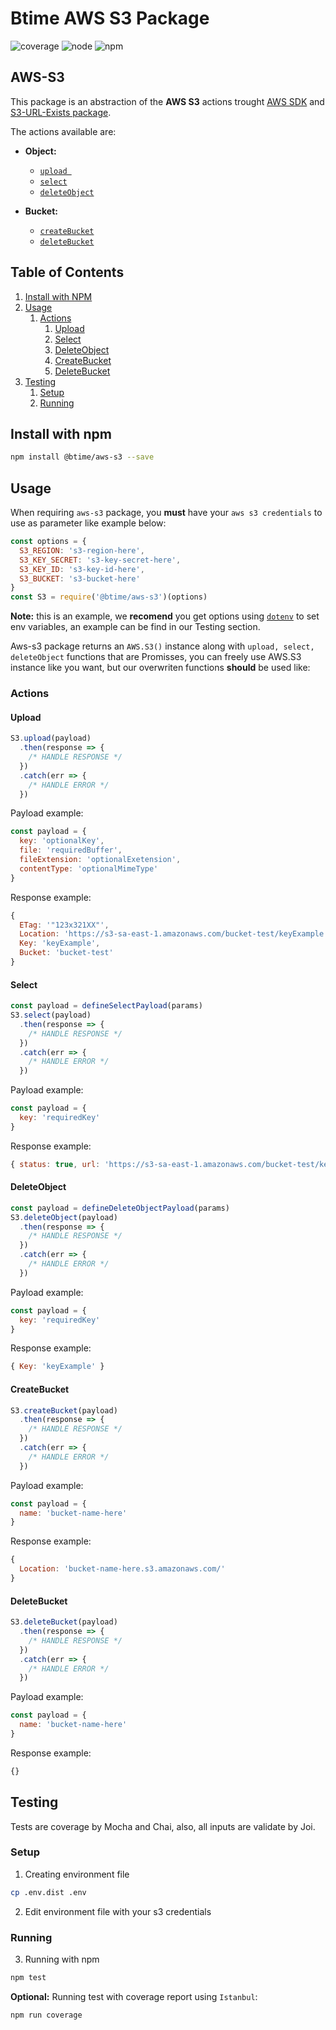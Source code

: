 # Btime AWS S3 Package

![coverage](https://img.shields.io/badge/coverage-94.12%25-yellow.svg) ![node](https://img.shields.io/badge/node-v8.9.0-brightgreen.svg) ![npm](https://img.shields.io/badge/npm-v5.6.0-blue.svg)

## AWS-S3

This package is an abstraction of the **AWS S3** actions trought [AWS SDK](https://github.com/aws/aws-sdk-js) and [S3-URL-Exists package](https://github.com/Btime/s3-url-exists).

The actions available are:
  - **Object:**
    - [`upload `](https://docs.aws.amazon.com/AWSJavaScriptSDK/latest/AWS/S3.html#upload-property)
    - [`select`](https://github.com/Btime/s3-url-exists/blob/master/src/index.js#L29)
    - [`deleteObject`](https://docs.aws.amazon.com/AWSJavaScriptSDK/latest/AWS/S3.html#deleteObject-property)

  - **Bucket:**
    - [`createBucket`](https://docs.aws.amazon.com/AWSJavaScriptSDK/latest/AWS/S3.html#createBucket-property)
    - [`deleteBucket`](https://docs.aws.amazon.com/AWSJavaScriptSDK/latest/AWS/S3.html#deleteBucket-property)    

## Table of Contents

1. [Install with NPM](#install-with-npm)
1. [Usage](#usage)
    1. [Actions](#actions)
        1. [Upload](#upload)
        1. [Select](#select)
        1. [DeleteObject](#deleteObject)
        1. [CreateBucket](#createBucket)
        1. [DeleteBucket](#deleteBucket)
1. [Testing](#testing)
    1. [Setup](#setup)
    1. [Running](#running)

## Install with npm

```bash
npm install @btime/aws-s3 --save
```

## Usage

When requiring `aws-s3` package, you **must** have your `aws s3 credentials` to use as parameter like example below:

```js
const options = {
  S3_REGION: 's3-region-here',
  S3_KEY_SECRET: 's3-key-secret-here',
  S3_KEY_ID: 's3-key-id-here',
  S3_BUCKET: 's3-bucket-here'
}
const S3 = require('@btime/aws-s3')(options)
```

**Note:** this is an example, we **recomend** you get options using [`dotenv`](https://github.com/motdotla/dotenv) to set env variables, an example can be find in our Testing section.

Aws-s3 package returns an `AWS.S3()` instance along with `upload, select, deleteObject` functions that are Promisses, you can freely use AWS.S3 instance like you want, but our overwriten functions **should** be used like:

### Actions

#### Upload

```js
S3.upload(payload)
  .then(response => {
    /* HANDLE RESPONSE */
  })
  .catch(err => {
    /* HANDLE ERROR */
  })
```

Payload example:

```js
const payload = {
  key: 'optionalKey',
  file: 'requiredBuffer',
  fileExtension: 'optionalExetension',
  contentType: 'optionalMimeType'
}
```

Response example:

```js
{
  ETag: '"123x321XX"',
  Location: 'https://s3-sa-east-1.amazonaws.com/bucket-test/keyExample',
  Key: 'keyExample',
  Bucket: 'bucket-test'
}
```

#### Select

```js
const payload = defineSelectPayload(params)
S3.select(payload)
  .then(response => {
    /* HANDLE RESPONSE */
  })
  .catch(err => {
    /* HANDLE ERROR */
  })
```

Payload example:

```js
const payload = {
  key: 'requiredKey'
}
```

Response example:

```js
{ status: true, url: 'https://s3-sa-east-1.amazonaws.com/bucket-test/keyExample' }
```

#### DeleteObject

```js
const payload = defineDeleteObjectPayload(params)
S3.deleteObject(payload)
  .then(response => {
    /* HANDLE RESPONSE */
  })
  .catch(err => {
    /* HANDLE ERROR */
  })
```

Payload example:

```js
const payload = {
  key: 'requiredKey'
}
```

Response example:

```js
{ Key: 'keyExample' }
```

#### CreateBucket

```js
S3.createBucket(payload)
  .then(response => {
    /* HANDLE RESPONSE */
  })
  .catch(err => {
    /* HANDLE ERROR */
  })
```

Payload example:

```js
const payload = {
  name: 'bucket-name-here'
}
```

Response example:

```js
{
  Location: 'bucket-name-here.s3.amazonaws.com/'
}
```

#### DeleteBucket

```js
S3.deleteBucket(payload)
  .then(response => {
    /* HANDLE RESPONSE */
  })
  .catch(err => {
    /* HANDLE ERROR */
  })
```

Payload example:

```js
const payload = {
  name: 'bucket-name-here'
}
```

Response example:

```js
{}
```

## Testing

Tests are coverage by Mocha and Chai, also, all inputs are validate by Joi.

### Setup

1. Creating environment file

```bash
cp .env.dist .env
```

2. Edit environment file with your s3 credentials

### Running

3. Running with npm

```bash
npm test
```

**Optional:** Running test with coverage report using `Istanbul`:

```bash
npm run coverage
```
